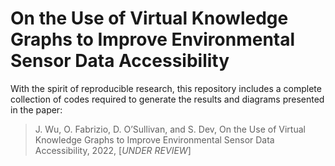 # On the Use of Virtual Knowledge Graphs to Improve Environmental Sensor Data Accessibility
With the spirit of reproducible research, this repository includes a complete collection of codes required to generate the results and diagrams presented in the paper:

> J. Wu, O. Fabrizio, D. O’Sullivan, and S. Dev, On the Use of Virtual Knowledge Graphs to Improve Environmental Sensor Data Accessibility, 2022, \[*UNDER REVIEW*\]







